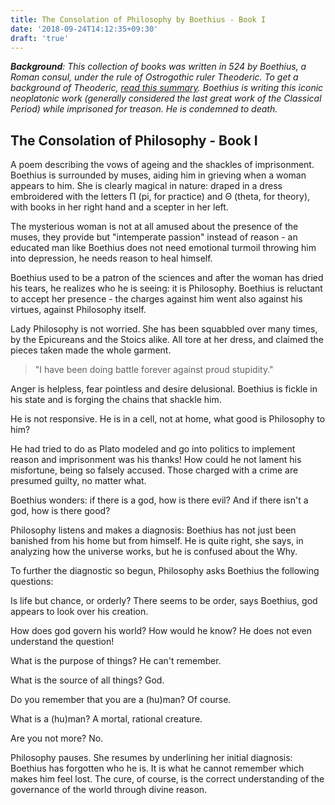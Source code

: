 ```yaml
---
title: The Consolation of Philosophy by Boethius - Book I
date: '2018-09-24T14:12:35+09:30'
draft: 'true'
---
```

_**Background**: This collection of books was written in 524 by Boethius, a Roman consul, under the rule of Ostrogothic ruler Theoderic. To get a background of Theoderic, _[_read this summary_](https://www.kittythinks.com/yitzhak-hen-roman-barbarians-adaptation/)_. Boethius is writing this iconic neoplatonic work (generally considered the last great work of the Classical Period) while imprisoned for treason. He is condemned to death._

## The Consolation of Philosophy - Book I

A poem describing the vows of ageing and the shackles of imprisonment. Boethius is surrounded by muses, aiding him in grieving when a woman appears to him. She is clearly magical in nature: draped in a dress embroidered with the letters Π (pi, for practice) and Θ (theta, for theory), with books in her right hand and a scepter in her left.

The mysterious woman is not at all amused about the presence of the muses, they provide but "intemperate passion" instead of reason - an educated man like Boethius does not need emotional turmoil throwing him into depression, he needs reason to heal himself.

Boethius used to be a patron of the sciences and after the woman has dried his tears, he realizes who he is seeing: it is Philosophy. Boethius is reluctant to accept her presence - the charges against him went also against his virtues, against Philosophy itself.

Lady Philosophy is not worried. She has been squabbled over many times, by the Epicureans and the Stoics alike. All tore at her dress, and claimed the pieces taken made the whole garment.

> "I have been doing battle forever against proud stupidity."

Anger is helpless, fear pointless and desire delusional. Boethius is fickle in his state and is forging the chains that shackle him.

He is not responsive. He is in a cell, not at home, what good is Philosophy to him?

He had tried to do as Plato modeled and go into politics to implement reason and imprisonment was his thanks! How could he not lament his misfortune, being so falsely accused. Those charged with a crime are presumed guilty, no matter what.

Boethius wonders: if there is a god, how is there evil? And if there isn't a god, how is there good?

Philosophy listens and makes a diagnosis: Boethius has not just been banished from his home but from  himself. He is quite right, she says, in analyzing how the universe works, but he is confused about the Why.

To further the diagnostic so begun, Philosophy asks Boethius the following questions:

Is life but chance, or orderly? There seems to be order, says Boethius, god appears to look over his creation.

How does god govern his world? How would he know? He does not even understand the question!

What is the purpose of things? He can't remember.

What is the source of all things? God.

Do you remember that you are a (hu)man? Of course.

What is a (hu)man? A mortal, rational creature.

Are you not more? No.

Philosophy pauses. She resumes by underlining her initial diagnosis: Boethius has forgotten who he is. It is what he cannot remember which makes him feel lost. The cure, of course, is the correct understanding of the governance of the world through divine reason.
